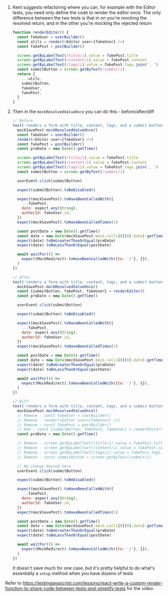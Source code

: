 1. Kent suggests refactoring where you can, for example with the Editor tests,
   you need only define the code to render the editor once. The only difference
   between the two tests is that in on you're mocking the resolved return, and
   in the other you're mocking the rejected return

   ```js
   function renderEditor() {
     const fakeUser = userBuilder()
     const utils = render(<Editor user={fakeUser} />)
     const fakePost = postBuilder()

     screen.getByLabelText(/title/i).value = fakePost.title
     screen.getByLabelText(/content/i).value = fakePost.content
     screen.getByLabelText(/tags/i).value = fakePost.tags.join(', ')
     const submitButton = screen.getByText(/submit/i)
     return {
       ...utils,
       submitButton,
       fakeUser,
       fakePost,
     }
   }
   ```

1. Then in the `mockResolvedValueOnce` you can do this - before/after/diff

   ```js
   // Before
   test('renders a form with title, content, tags, and a submit button', async () => {
     mockSavePost.mockResolvedValueOnce()
     const fakeUser = userBuilder()
     render(<Editor user={fakeUser} />)
     const fakePost = postBuilder()
     const preDate = new Date().getTime()

     screen.getByLabelText(/title/i).value = fakePost.title
     screen.getByLabelText(/content/i).value = fakePost.content
     screen.getByLabelText(/tags/i).value = fakePost.tags.join(', ')
     const submitButton = screen.getByText(/submit/i)

     userEvent.click(submitButton)

     expect(submitButton).toBeDisabled()

     expect(mockSavePost).toHaveBeenCalledWith({
       ...fakePost,
       date: expect.any(String),
       authorId: fakeUser.id,
     })
     expect(mockSavePost).toHaveBeenCalledTimes(1)

     const postDate = new Date().getTime()
     const date = new Date(mockSavePost.mock.calls[0][0].date).getTime()
     expect(date).toBeGreaterThanOrEqual(preDate)
     expect(date).toBeLessThanOrEqual(postDate)

     await waitFor(() =>
       expect(MockRedirect).toHaveBeenCalledWith({to: '/'}, {}),
     )
   })
   ```

   ```js
   // After
   test('renders a form with title, content, tags, and a submit button', async () => {
     mockSavePost.mockResolvedValueOnce()
     const {submitButton, fakePost, fakeUser} = renderEditor()
     const preDate = new Date().getTime()

     userEvent.click(submitButton)

     expect(submitButton).toBeDisabled()

     expect(mockSavePost).toHaveBeenCalledWith({
       ...fakePost,
       date: expect.any(String),
       authorId: fakeUser.id,
     })
     expect(mockSavePost).toHaveBeenCalledTimes(1)

     const postDate = new Date().getTime()
     const date = new Date(mockSavePost.mock.calls[0][0].date).getTime()
     expect(date).toBeGreaterThanOrEqual(preDate)
     expect(date).toBeLessThanOrEqual(postDate)

     await waitFor(() =>
       expect(MockRedirect).toHaveBeenCalledWith({to: '/'}, {}),
     )
   })
   ```

   ```js
   // Diff
   test('renders a form with title, content, tags, and a submit button', async () => {
     mockSavePost.mockResolvedValueOnce()
     // Remove - const fakeUser = userBuilder()
     // Remove - render(<Editor user={fakeUser} />)
     // Remove - const fakePost = postBuilder()
     // Add - const {submitButton, fakePost, fakeUser} = renderEditor()
     const preDate = new Date().getTime()

     // Remove - screen.getByLabelText(/title/i).value = fakePost.title
     // Remove - screen.getByLabelText(/content/i).value = fakePost.content
     // Remove - screen.getByLabelText(/tags/i).value = fakePost.tags.join(', ')
     // Remove - const submitButton = screen.getByText(/submit/i)

     // No change beyond here
     userEvent.click(submitButton)

     expect(submitButton).toBeDisabled()

     expect(mockSavePost).toHaveBeenCalledWith({
       ...fakePost,
       date: expect.any(String),
       authorId: fakeUser.id,
     })
     expect(mockSavePost).toHaveBeenCalledTimes(1)

     const postDate = new Date().getTime()
     const date = new Date(mockSavePost.mock.calls[0][0].date).getTime()
     expect(date).toBeGreaterThanOrEqual(preDate)
     expect(date).toBeLessThanOrEqual(postDate)

     await waitFor(() =>
       expect(MockRedirect).toHaveBeenCalledWith({to: '/'}, {}),
     )
   })
   ```

   It doesn't save much for one case, but it's pretty helpful to do what's
   essentially a `setup` method when you have dozens of tests

Refer to
https://testingjavascript.com/lessons/react-write-a-custom-render-function-to-share-code-between-tests-and-simplify-tests
for the video
